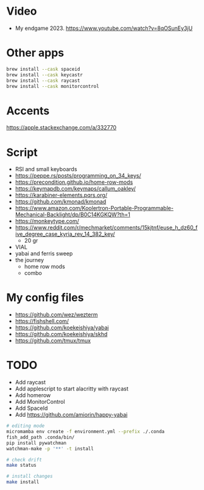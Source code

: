 # Video
* My endgame 2023. https://www.youtube.com/watch?v=8qOSunEy3jU

# Other apps

``` sh
brew install --cask spaceid
brew install --cask keycastr
brew install --cask raycast
brew install --cask monitorcontrol
```

# Accents
https://apple.stackexchange.com/a/332770

# Script
* RSI and small keyboards
* https://peppe.rs/posts/programming_on_34_keys/
* https://precondition.github.io/home-row-mods
* https://keymapdb.com/keymaps/callum_oakley/
* https://karabiner-elements.pqrs.org/
* https://github.com/kmonad/kmonad
* https://www.amazon.com/Koolertron-Portable-Programmable-Mechanical-Backlight/dp/B0C14KGKQW?th=1
* https://monkeytype.com/ 
* https://www.reddit.com/r/mechmarket/comments/15kjtnf/euse_h_dz60_five_degree_case_kyria_rev_14_382_key/
  * 20 gr
* VIAL
* yabai and ferris sweep
* the journey
  * home row mods
  * combo


# My config files
* https://github.com/wez/wezterm
* https://fishshell.com/
* https://github.com/koekeishiya/yabai
* https://github.com/koekeishiya/skhd
* https://github.com/tmux/tmux

# TODO
* Add raycast
* Add applescript to start alacritty with raycast
* Add homerow
* Add MonitorControl
* Add SpaceId
* Add https://github.com/amiorin/happy-yabai

```sh
# editing mode
micromamba env create -f environment.yml --prefix ./.conda
fish_add_path .conda/bin/
pip install pywatchman
watchman-make -p '**' -t install

# check drift
make status

# install changes
make install
```
